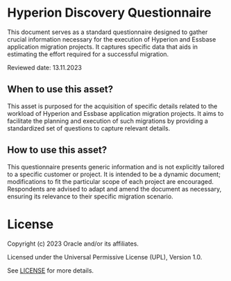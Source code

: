 # Hyperion Discovery Questionnaire

This document serves as a standard questionnaire designed to gather crucial information necessary for the execution of Hyperion and Essbase application migration projects. It captures specific data that aids in estimating the effort required for a successful migration.

Reviewed date: 13.11.2023

## When to use this asset?

This asset is purposed for the acquisition of specific details related to the workload of Hyperion and Essbase application migration projects. It aims to facilitate the planning and execution of such migrations by providing a standardized set of questions to capture relevant details.

## How to use this asset?

This questionnaire presents generic information and is not explicitly tailored to a specific customer or project. It is intended to be a dynamic document; modifications to fit the particular scope of each project are encouraged. Respondents are advised to adapt and amend the document as necessary, ensuring its relevance to their specific migration scenario.

# License

Copyright (c) 2023 Oracle and/or its affiliates.

Licensed under the Universal Permissive License (UPL), Version 1.0.

See [LICENSE](https://github.com/oracle-devrel/technology-engineering/blob/main/LICENSE) for more details.
